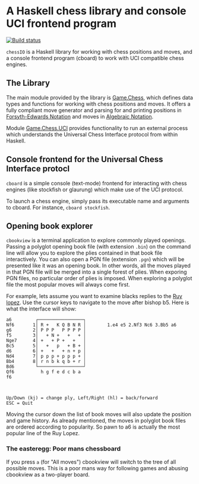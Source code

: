 # A Haskell chess library and console UCI frontend program

[![Build status](https://github.com/mlang/chessIO/actions/workflows/ci.yml/badge.svg)](https://github.com/mlang/chessIO/actions/workflows/ci.yml)

`chessIO` is a Haskell library for working with chess positions and moves,
and a console frontend program (cboard) to work with UCI compatible
chess engines.

## The Library

The main module provided by the library is
[Game.Chess](https://hackage.haskell.org/package/chessIO/docs/Game-Chess.html),
which defines data types and functions for working with chess positions
and moves. It offers a fully compliant move generator and parsing for
and printing positions in [Forsyth-Edwards
Notation](https://en.wikipedia.org/wiki/Forsyth%E2%80%93Edwards_Notation)
and moves in [Algebraic
Notation](https://en.wikipedia.org/wiki/Algebraic_notation_(chess)).

Module
[Game.Chess.UCI](https://hackage.haskell.org/package/chessIO/docs/Game-Chess-UCI.html)
provides functionality to run an external process which understands the
Universal Chess Interface protocol from within Haskell.

## Console frontend for the Universal Chess Interface protocl

`cboard` is a simple console (text-mode) frontend for interacting with
chess engines (like stockfish or glaurung) which make use of the UCI
protocol.

To launch a chess engine, simply pass its executable name and arguments
to cboard. For instance, `cboard stockfish`.

## Opening book explorer

`cbookview` is a terminal application to explore commonly played openings.
Passing a polyglot opening book file (with extension `.bin`) on the command line
will allow you to explore the plies contained in that book file interactively.
You can also open a PGN file (extension `.pgn`) which will be presented like
it was an opening book.  In other words, all the moves played in that PGN file will
be merged into a single forest of plies.  When exporing PGN files, no
particular order of plies is imposed.  When exploring a polyglot file
the most popular moves will always come first.

For example, lets assume you want to examine blacks replies to
the [Ruy lopez](https://en.wikipedia.org/wiki/Ruy_Lopez).  Use the cursor keys
to navigate to the move after bishop b5.
Here is what the interface will show:

```
a6         ┌─────────────────┐
Nf6       1│ R +   K Q B N R │        1.e4 e5 2.Nf3 Nc6 3.Bb5 a6
g6        2│ P P P   P P P P │
f5        3│   + N +   +   + │
Nge7      4│ +   + P +   +   │
Bc5       5│   +   p   + B + │
d6        6│ +   +   + n + p │
Nd4       7│ p p p + p p p + │
Bb4       8│ r n b k q b + r │
Bd6        └─────────────────┘
Qf6          h g f e d c b a
f6



Up/Down (kj) = change ply, Left/Right (hl) = back/forward                 ESC = Quit
```

Moving the cursor down the list of book moves will also update the
position and game history.  As already mentioned, the moves in polyglot book files
are ordered according to popularity.  So pawn to a6 is actually the
most popular line of the Ruy Lopez.

### The easteregg: Poor mans chessboard

If you press `a` (for "All moves") cbookview will switch to the tree
of all possible moves.  This is a poor mans way for following
games and abusing cbookview as a two-player board.
